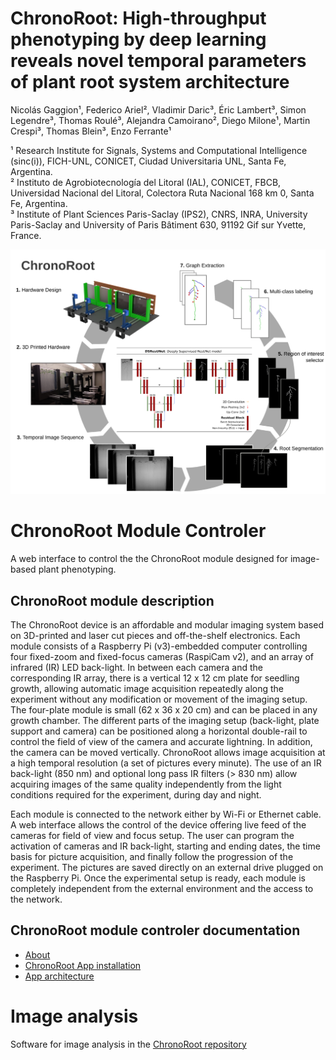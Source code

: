 # ChronoRoot: High-throughput phenotyping by deep learning reveals novel temporal parameters of plant root system architecture

Nicolás Gaggion¹, Federico Ariel², Vladimir Daric³, Éric Lambert³, Simon Legendre³, Thomas Roulé³, Alejandra Camoirano², Diego Milone¹, Martin Crespi³, Thomas Blein³, Enzo Ferrante¹

¹ Research Institute for Signals, Systems and Computational Intelligence (sinc(i)), FICH-UNL, CONICET, Ciudad Universitaria UNL, Santa Fe, Argentina.\
² Instituto de Agrobiotecnología del Litoral (IAL), CONICET, FBCB, Universidad Nacional del Litoral, Colectora Ruta Nacional 168 km 0, Santa Fe, Argentina.\
³ Institute of Plant Sciences Paris-Saclay (IPS2), CNRS, INRA, University Paris-Saclay and University of Paris Bâtiment 630, 91192 Gif sur Yvette, France.

![Test Image 1](images/workflow_resunetds.png)

# ChronoRoot Module Controler

A web interface to control the the ChronoRoot module designed
for image-based plant phenotyping.

## ChronoRoot module description

The ChronoRoot device is an affordable and modular imaging system based on 3D-printed
and laser cut pieces and off-the-shelf electronics. Each module consists of a
Raspberry Pi (v3)-embedded computer controlling four fixed-zoom and fixed-focus cameras
(RaspiCam v2), and an array of infrared (IR) LED back-light. In between each camera
and the corresponding IR array, there is a vertical 12 x 12 cm plate for seedling
growth, allowing automatic image acquisition repeatedly along the experiment without any
modification or movement of the imaging setup. The four-plate module is small
(62 x 36 x 20 cm) and can be placed in any growth chamber. The different parts of
the imaging setup (back-light, plate support and camera) can be positioned along
a horizontal double-rail to control the field of view of the camera and accurate lightning.
In addition, the camera can be moved vertically. ChronoRoot allows image
acquisition at a high temporal resolution (a set of pictures every minute). The
use of an IR back-light (850 nm) and optional long pass IR filters (> 830 nm)
allow acquiring images of the same quality independently from the light conditions
required for the experiment, during day and night.

Each module is connected to the network either by Wi-Fi or Ethernet cable. A web
interface allows the control of the device offering live feed of the cameras for
field of view and focus setup. The user can program the activation of cameras and
IR back-light, starting and ending dates, the time basis for picture acquisition,
and finally follow the progression of the experiment. The pictures are saved
directly on an external drive plugged on the Raspberry Pi. Once the experimental
setup is ready, each module is completely independent from the external
environment and the access to the network.

## ChronoRoot module controler documentation

  * [About](app/doc/about)
  * [ChronoRoot App installation](app/doc/install)
  * [App architecture](app/doc/dev_doc)
  
# Image analysis

Software for image analysis in the [ChronoRoot repository](https://github.com/ngaggion/ChronoRoot/)
